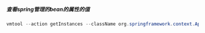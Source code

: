 ##### 查看spring管理的bean的属性的值

```java
vmtool --action getInstances --className org.springframework.context.ApplicationContext --express 'instances[0].getBean("grayUtils")' -x 3
```

